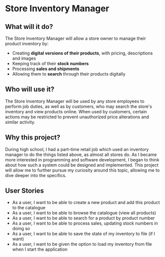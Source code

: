 # Store Inventory Manager

## What will it do?
The Store Inventory Manager will allow a store owner to manage their product inventory by:
- Creating **digital versions of their products**, with pricing, descriptions and images
- Keeping track of their **stock numbers**
- Processing **sales and shipments**
- Allowing them to **search** through their products digitally

## Who will use it?
The Store Inventory Manager will be used by any store employees 
to perform job duties, as well as by customers, who may search the
store's inventory and view products online. When used by customers,
certain actions may be restricted to prevent unauthorized price
alterations and similar activity.

## Why this project?
During high school, I had a part-time retail job which used an
inventory manager to do the things listed above, as
almost all stores do. As I became more interested in
programming and software development, I began to think
about how such a system could be designed and implemented.
This project will allow me to further pursue my curiosity
around this topic, allowing me to dive deeper into the specifics.

## User Stories
- As a user, I want to be able to create a new product and add this product to the catalogue
- As a user, I want to be able to browse the catalogue (view all products)
- As a user, I want to be able to search for a product by product number
- As a user, I want to be able to process sales, updating stock numbers in doing so
- As a user, I want to be able to save the state of my inventory to file (if I want)
- As a user, I want to be given the option to load my inventory from file when I start the application